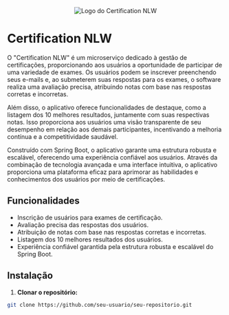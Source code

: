 <div align="center">
  <img src="logo_do_projeto.png" alt="Logo do Certification NLW">
</div>

# Certification NLW



O "Certification NLW" é um microserviço dedicado à gestão de certificações, proporcionando aos usuários a oportunidade de participar de uma variedade de exames. Os usuários podem se inscrever preenchendo seus e-mails e, ao submeterem suas respostas para os exames, o software realiza uma avaliação precisa, atribuindo notas com base nas respostas corretas e incorretas.

Além disso, o aplicativo oferece funcionalidades de destaque, como a listagem dos 10 melhores resultados, juntamente com suas respectivas notas. Isso proporciona aos usuários uma visão transparente de seu desempenho em relação aos demais participantes, incentivando a melhoria contínua e a competitividade saudável.

Construído com Spring Boot, o aplicativo garante uma estrutura robusta e escalável, oferecendo uma experiência confiável aos usuários. Através da combinação de tecnologia avançada e uma interface intuitiva, o aplicativo proporciona uma plataforma eficaz para aprimorar as habilidades e conhecimentos dos usuários por meio de certificações.

## Funcionalidades

- Inscrição de usuários para exames de certificação.
- Avaliação precisa das respostas dos usuários.
- Atribuição de notas com base nas respostas corretas e incorretas.
- Listagem dos 10 melhores resultados dos usuários.
- Experiência confiável garantida pela estrutura robusta e escalável do Spring Boot.

## Instalação

1. **Clonar o repositório:**

```bash
git clone https://github.com/seu-usuario/seu-repositorio.git
